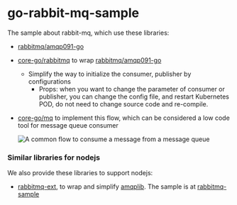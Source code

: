# go-rabbit-mq-sample
The sample about rabbit-mq, which use these libraries:
- [rabbitmq/amqp091-go](https://github.com/rabbitmq/amqp091-go)
- [core-go/rabbitmq](https://github.com/core-go/rabbitmq) to wrap [rabbitmq/amqp091-go](https://github.com/rabbitmq/amqp091-go)
  - Simplify the way to initialize the consumer, publisher by configurations
    - Props: when you want to change the parameter of consumer or publisher, you can change the config file, and restart Kubernetes POD, do not need to change source code and re-compile.
- [core-go/mq](https://github.com/core-go/mq) to implement this flow, which can be considered a low code tool for message queue consumer

  ![A common flow to consume a message from a message queue](https://cdn-images-1.medium.com/max/800/1*Y4QUN6QnfmJgaKigcNHbQA.png)

### Similar libraries for nodejs
We also provide these libraries to support nodejs:
- [rabbitmq-ext](https://www.npmjs.com/package/rabbitmq-ext), to wrap and simplify [amqplib](https://www.npmjs.com/package/amqplib). The sample is at [rabbitmq-sample](https://github.com/typescript-tutorial/rabbitmq-sample)
